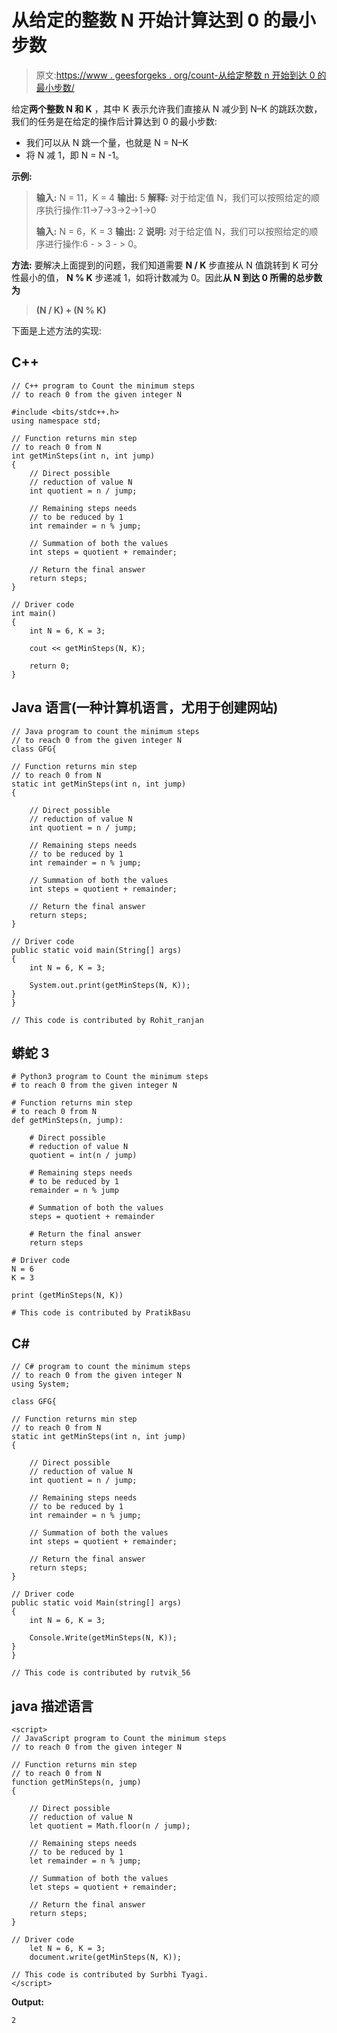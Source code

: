# 从给定的整数 N 开始计算达到 0 的最小步数

> 原文:[https://www . geesforgeks . org/count-从给定整数 n 开始到达 0 的最小步数/](https://www.geeksforgeeks.org/count-the-minimum-steps-to-reach-0-from-the-given-integer-n/)

给定**两个整数 N 和 K** ，其中 K 表示允许我们直接从 N 减少到 N–K 的跳跃次数，我们的任务是在给定的操作后计算达到 0 的最小步数:

*   我们可以从 N 跳一个量，也就是 N = N–K
*   将 N 减 1，即 N = N -1。

**示例:**

> **输入:** N = 11，K = 4
> **输出:** 5
> **解释:**
> 对于给定值 N，我们可以按照给定的顺序执行操作:11->7->3->2->1->0
> 
> **输入:** N = 6，K = 3
> **输出:** 2
> **说明:**
> 对于给定值 N，我们可以按照给定的顺序进行操作:6 - > 3 - > 0。

**方法:**
要解决上面提到的问题，我们知道需要 **N / K** 步直接从 N 值跳转到 K 可分性最小的值， **N % K** 步递减 1，如将计数减为 0。因此**从 N 到达 0 所需的总步数为**

> **(N / K) + (N % K)**

下面是上述方法的实现:

## C++

```
// C++ program to Count the minimum steps
// to reach 0 from the given integer N

#include <bits/stdc++.h>
using namespace std;

// Function returns min step
// to reach 0 from N
int getMinSteps(int n, int jump)
{
    // Direct possible
    // reduction of value N
    int quotient = n / jump;

    // Remaining steps needs
    // to be reduced by 1
    int remainder = n % jump;

    // Summation of both the values
    int steps = quotient + remainder;

    // Return the final answer
    return steps;
}

// Driver code
int main()
{
    int N = 6, K = 3;

    cout << getMinSteps(N, K);

    return 0;
}
```

## Java 语言(一种计算机语言，尤用于创建网站)

```
// Java program to count the minimum steps
// to reach 0 from the given integer N
class GFG{

// Function returns min step
// to reach 0 from N
static int getMinSteps(int n, int jump)
{

    // Direct possible
    // reduction of value N
    int quotient = n / jump;

    // Remaining steps needs
    // to be reduced by 1
    int remainder = n % jump;

    // Summation of both the values
    int steps = quotient + remainder;

    // Return the final answer
    return steps;
}

// Driver code
public static void main(String[] args)
{
    int N = 6, K = 3;

    System.out.print(getMinSteps(N, K));
}
}

// This code is contributed by Rohit_ranjan
```

## 蟒蛇 3

```
# Python3 program to Count the minimum steps
# to reach 0 from the given integer N

# Function returns min step
# to reach 0 from N
def getMinSteps(n, jump):

    # Direct possible
    # reduction of value N
    quotient = int(n / jump)

    # Remaining steps needs
    # to be reduced by 1
    remainder = n % jump

    # Summation of both the values
    steps = quotient + remainder

    # Return the final answer
    return steps

# Driver code
N = 6
K = 3

print (getMinSteps(N, K))

# This code is contributed by PratikBasu
```

## C#

```
// C# program to count the minimum steps
// to reach 0 from the given integer N
using System;

class GFG{

// Function returns min step
// to reach 0 from N
static int getMinSteps(int n, int jump)
{

    // Direct possible
    // reduction of value N
    int quotient = n / jump;

    // Remaining steps needs
    // to be reduced by 1
    int remainder = n % jump;

    // Summation of both the values
    int steps = quotient + remainder;

    // Return the final answer
    return steps;
}

// Driver code
public static void Main(string[] args)
{
    int N = 6, K = 3;

    Console.Write(getMinSteps(N, K));
}
}

// This code is contributed by rutvik_56
```

## java 描述语言

```
<script>
// JavaScript program to Count the minimum steps
// to reach 0 from the given integer N

// Function returns min step
// to reach 0 from N
function getMinSteps(n, jump)
{

    // Direct possible
    // reduction of value N
    let quotient = Math.floor(n / jump);

    // Remaining steps needs
    // to be reduced by 1
    let remainder = n % jump;

    // Summation of both the values
    let steps = quotient + remainder;

    // Return the final answer
    return steps;
}

// Driver code
    let N = 6, K = 3;
    document.write(getMinSteps(N, K));

// This code is contributed by Surbhi Tyagi.
</script>
```

**Output:** 

```
2
```